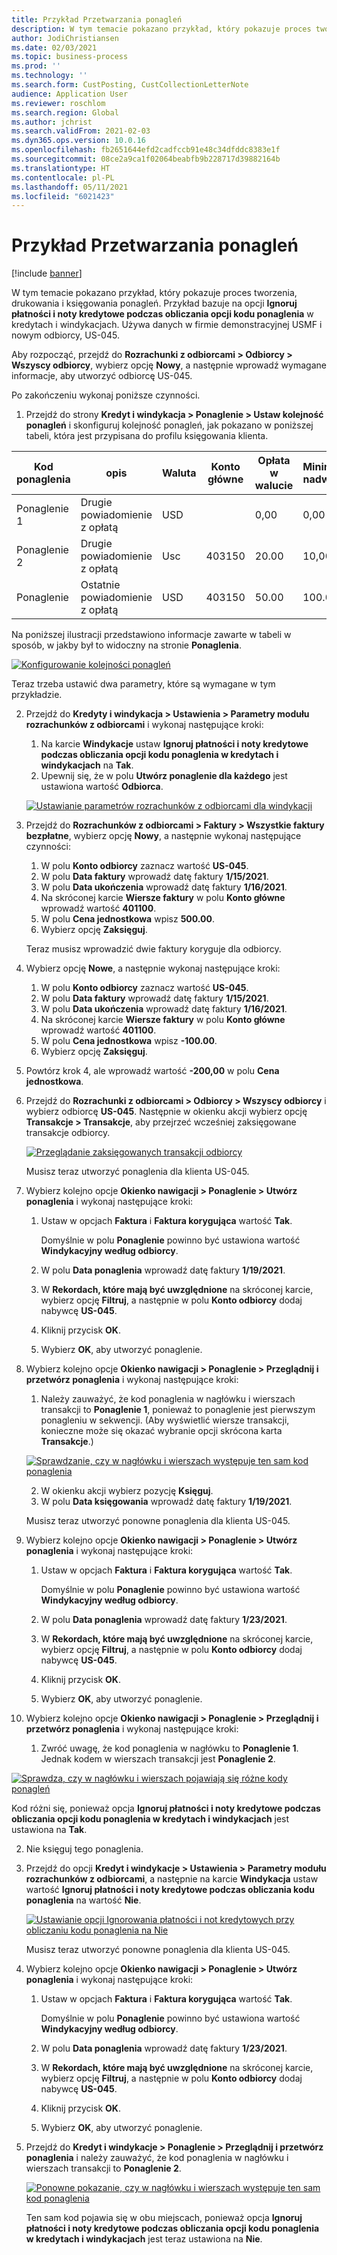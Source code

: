 ```yaml
---
title: Przykład Przetwarzania ponagleń
description: W tym temacie pokazano przykład, który pokazuje proces tworzenia, drukowania i księgowania ponagleń.
author: JodiChristiansen
ms.date: 02/03/2021
ms.topic: business-process
ms.prod: ''
ms.technology: ''
ms.search.form: CustPosting, CustCollectionLetterNote
audience: Application User
ms.reviewer: roschlom
ms.search.region: Global
ms.author: jchrist
ms.search.validFrom: 2021-02-03
ms.dyn365.ops.version: 10.0.16
ms.openlocfilehash: fb2651644efd2cadfccb91e48c34dfddc8383e1f
ms.sourcegitcommit: 08ce2a9ca1f02064beabfb9b228717d39882164b
ms.translationtype: HT
ms.contentlocale: pl-PL
ms.lasthandoff: 05/11/2021
ms.locfileid: "6021423"
---
```

# <a name="process-collection-letters-example"></a>Przykład Przetwarzania ponagleń

[!include [banner](../../includes/banner.md)]

W tym temacie pokazano przykład, który pokazuje proces tworzenia, drukowania i księgowania ponagleń. Przykład bazuje na opcji **Ignoruj płatności i noty kredytowe podczas obliczania opcji kodu ponaglenia** w kredytach i windykacjach. Używa danych w firmie demonstracyjnej USMF i nowym odbiorcy, US-045.

Aby rozpocząć, przejdź do **Rozrachunki z odbiorcami \> Odbiorcy \> Wszyscy odbiorcy**, wybierz opcję **Nowy**, a następnie wprowadź wymagane informacje, aby utworzyć odbiorcę US-045.

Po zakończeniu wykonaj poniższe czynności.

1. Przejdź do strony **Kredyt i windykacja \> Ponaglenie \> Ustaw kolejność ponagleń** i skonfiguruj kolejność ponagleń, jak pokazano w poniższej tabeli, która jest przypisana do profilu księgowania klienta.

|     Kod ponaglenia      |     opis                           |     Waluta      |     Konto główne        |     Opłata   w walucie     |     Minimalna    nadwyżka        |     Blokuj    dni      |
|---------------------------------  |---------------------------------------    |-----------------  |-----------------------    |-------------------------- |-----------------------    |---------------------  |
|     Ponaglenie   1         |     Drugie    powiadomienie z opłatą        |     USD           |                           |     0,00                  |     0,00                  |     2                 |
|     Ponaglenie   2         |     Drugie    powiadomienie z opłatą        |     Usc           |     403150                |     20.00                 |     10,00                 |     3                 |
|     Ponaglenie                    |     Ostatnie    powiadomienie z opłatą         |     USD           |     403150                |     50.00                 |     100.00                |     15                |

Na poniższej ilustracji przedstawiono informacje zawarte w tabeli w sposób, w jakby był to widoczny na stronie **Ponaglenia**. 

[![Konfigurowanie kolejności ponagleń](./media/Ignore-payments-creditmemos-1.PNG)](./media/Ignore-payments-creditmemos-1.PNG)

 Teraz trzeba ustawić dwa parametry, które są wymagane w tym przykładzie.

2. Przejdź do **Kredyty i windykacja \> Ustawienia \> Parametry modułu rozrachunków z odbiorcami** i wykonaj następujące kroki:

    1. Na karcie **Windykacje** ustaw **Ignoruj płatności i noty kredytowe podczas obliczania opcji kodu ponaglenia w kredytach i windykacjach** na **Tak**.
    2. Upewnij się, że w polu **Utwórz ponaglenie dla każdego** jest ustawiona wartość **Odbiorca**.

    [![Ustawianie parametrów rozrachunków z odbiorcami dla windykacji](./media/Ignore-payments-creditmemos-2.PNG)](./media/Ignore-payments-creditmemos-2.PNG)

3. Przejdź do **Rozrachunków z odbiorcami \> Faktury \> Wszystkie faktury bezpłatne**, wybierz opcję **Nowy**, a następnie wykonaj następujące czynności:

    1. W polu **Konto odbiorcy** zaznacz wartość **US-045**.
    2. W polu **Data faktury** wprowadź datę faktury **1/15/2021**.
    3. W polu **Data ukończenia** wprowadź datę faktury **1/16/2021**.
    4. Na skróconej karcie **Wiersze faktury** w polu **Konto główne** wprowadź wartość **401100**.
    5. W polu **Cena jednostkowa** wpisz **500.00**.
    6. Wybierz opcję **Zaksięguj**.

    Teraz musisz wprowadzić dwie faktury koryguje dla odbiorcy.

4. Wybierz opcję **Nowe**, a następnie wykonaj następujące kroki:

    1. W polu **Konto odbiorcy** zaznacz wartość **US-045**.
    2. W polu **Data faktury** wprowadź datę faktury **1/15/2021**.
    3. W polu **Data ukończenia** wprowadź datę faktury **1/16/2021**.
    4. Na skróconej karcie **Wiersze faktury** w polu **Konto główne** wprowadź wartość **401100**.
    5. W polu **Cena jednostkowa** wpisz **-100.00**.
    6. Wybierz opcję **Zaksięguj**.

5. Powtórz krok 4, ale wprowadź wartość **-200,00** w polu **Cena jednostkowa**.
6. Przejdź do **Rozrachunki z odbiorcami \> Odbiorcy \> Wszyscy odbiorcy** i wybierz odbiorcę **US-045**. Następnie w okienku akcji wybierz opcję **Transakcje \> Transakcje**, aby przejrzeć wcześniej zaksięgowane transakcje odbiorcy.

    [![Przeglądanie zaksięgowanych transakcji odbiorcy](./media/Ignore-payments-creditmemos-3.PNG)](./media/Ignore-payments-creditmemos-3.PNG)

    Musisz teraz utworzyć ponaglenia dla klienta US-045.

7. Wybierz kolejno opcje **Okienko nawigacji \> Ponaglenie \> Utwórz ponaglenia** i wykonaj następujące kroki:

    1. Ustaw w opcjach **Faktura** i **Faktura korygująca** wartość **Tak**.

        Domyślnie w polu **Ponaglenie** powinno być ustawiona wartość **Windykacyjny według odbiorcy**.

    2. W polu **Data ponaglenia** wprowadź datę faktury **1/19/2021**.
    3. W **Rekordach, które mają być uwzględnione** na skróconej karcie, wybierz opcję **Filtruj**, a następnie w polu **Konto odbiorcy** dodaj nabywcę **US-045**.
    4. Kliknij przycisk **OK**.
    5. Wybierz **OK**, aby utworzyć ponaglenie.

8. Wybierz kolejno opcje **Okienko nawigacji \> Ponaglenie \> Przeglądnij i przetwórz ponaglenia** i wykonaj następujące kroki:

    1. Należy zauważyć, że kod ponaglenia w nagłówku i wierszach transakcji to **Ponaglenie 1**, ponieważ to ponaglenie jest pierwszym ponagleniu w sekwencji. (Aby wyświetlić wiersze transakcji, konieczne może się okazać wybranie opcji skrócona karta **Transakcje**.)

   [![Sprawdzanie, czy w nagłówku i wierszach występuje ten sam kod ponaglenia](./media/Ignore-payments-creditmemos-4.PNG)](./media/Ignore-payments-creditmemos-4.PNG)

    2. W okienku akcji wybierz pozycję **Księguj**.
    3. W polu **Data księgowania** wprowadź datę faktury **1/19/2021**.

    Musisz teraz utworzyć ponowne ponaglenia dla klienta US-045.

9. Wybierz kolejno opcje **Okienko nawigacji \> Ponaglenie \> Utwórz ponaglenia** i wykonaj następujące kroki:

    1. Ustaw w opcjach **Faktura** i **Faktura korygująca** wartość **Tak**.

        Domyślnie w polu **Ponaglenie** powinno być ustawiona wartość **Windykacyjny według odbiorcy**.

    2. W polu **Data ponaglenia** wprowadź datę faktury **1/23/2021**.
    3. W **Rekordach, które mają być uwzględnione** na skróconej karcie, wybierz opcję **Filtruj**, a następnie w polu **Konto odbiorcy** dodaj nabywcę **US-045**.
    4. Kliknij przycisk **OK**.
    5. Wybierz **OK**, aby utworzyć ponaglenie.

10. Wybierz kolejno opcje **Okienko nawigacji \> Ponaglenie \> Przeglądnij i przetwórz ponaglenia** i wykonaj następujące kroki:

    1. Zwróć uwagę, że kod ponaglenia w nagłówku to **Ponaglenie 1**. Jednak kodem w wierszach transakcji jest **Ponaglenie 2**.

   [![Sprawdza, czy w nagłówku i wierszach pojawiają się różne kody ponagleń](./media/Ignore-payments-creditmemos-5.PNG)](./media/Ignore-payments-creditmemos-5.PNG)

  Kod różni się, ponieważ opcja **Ignoruj płatności i noty kredytowe podczas obliczania opcji kodu ponaglenia w kredytach i windykacjach** jest ustawiona na **Tak**.

  2. Nie księguj tego ponaglenia.

11. Przejdź do opcji **Kredyt i windykacje \> Ustawienia \> Parametry modułu rozrachunków z odbiorcami**, a następnie na karcie **Windykacja** ustaw wartość **Ignoruj płatności i noty kredytowe podczas obliczania kodu ponaglenia** na wartość **Nie**.

    [![Ustawianie opcji Ignorowania płatności i not kredytowych przy obliczaniu kodu ponaglenia na Nie](./media/Ignore-payments-creditmemos-6.PNG)](./media/Ignore-payments-creditmemos-6.PNG)

    Musisz teraz utworzyć ponowne ponaglenia dla klienta US-045.

12. Wybierz kolejno opcje **Okienko nawigacji \> Ponaglenie \> Utwórz ponaglenia** i wykonaj następujące kroki:

    1. Ustaw w opcjach **Faktura** i **Faktura korygująca** wartość **Tak**.

        Domyślnie w polu **Ponaglenie** powinno być ustawiona wartość **Windykacyjny według odbiorcy**.

    2. W polu **Data ponaglenia** wprowadź datę faktury **1/23/2021**.
    3. W **Rekordach, które mają być uwzględnione** na skróconej karcie, wybierz opcję **Filtruj**, a następnie w polu **Konto odbiorcy** dodaj nabywcę **US-045**.
    4. Kliknij przycisk **OK**.
    5. Wybierz **OK**, aby utworzyć ponaglenie.

13. Przejdź do **Kredyt i windykacje \> Ponaglenie \> Przeglądnij i przetwórz ponaglenia** i należy zauważyć, że kod ponaglenia w nagłówku i wierszach transakcji to **Ponaglenie 2**.

    [![Ponowne pokazanie, czy w nagłówku i wierszach występuje ten sam kod ponaglenia](./media/Ignore-payments-creditmemos-7.PNG)](./media/Ignore-payments-creditmemos-7.PNG)

    Ten sam kod pojawia się w obu miejscach, ponieważ opcja **Ignoruj płatności i noty kredytowe podczas obliczania opcji kodu ponaglenia w kredytach i windykacjach** jest teraz ustawiona na **Nie**.
